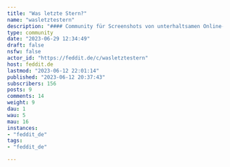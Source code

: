 ```yaml
---
title: "Was letzte Stern?" 
name: "wasletztestern"
description: "#### Community für Screenshots von unterhaltsamen Online-Bewertungen---* Bitte macht in euren Einreichungen **alle Informationen**, die Rückschlüsse auf die Offline-Identität von Bewertungsverfasser*innen oder bewerteten Personen ermöglichen, unkenntlich, u.a.  * Klarnamen  * Adressen* Posts in deutscher und englischer Sprache sind erlaubt, für englische existiert aber auch  [!lemmyreview@lemmy.world](/c/lemmyreview@lemmy.world)---Community-Icon: [Fabián Alexis](https://github.com/fabianalexisinostroza) [Antu rating](https://commons.wikimedia.org/wiki/File:Antu_rating.svg), [CC-BY-SA 3.0](https://creativecommons.org/licenses/by-sa/3.0/legalcode) "
type: community
date: "2023-06-29 12:34:49"
draft: false
nsfw: false
actor_id: "https://feddit.de/c/wasletztestern"
host: feddit.de
lastmod: "2023-06-12 22:01:14"
published: "2023-06-12 20:37:43"
subscribers: 156
posts: 9
comments: 14
weight: 9
dau: 1
wau: 5
mau: 16
instances:
- "feddit_de"
tags: 
- "feddit_de"

---
```

